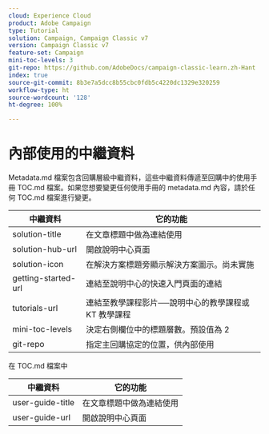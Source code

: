 ```yaml
---
cloud: Experience Cloud
product: Adobe Campaign
type: Tutorial
solution: Campaign, Campaign Classic v7
version: Campaign Classic v7
feature-set: Campaign
mini-toc-levels: 3
git-repo: https://github.com/AdobeDocs/campaign-classic-learn.zh-Hant
index: true
source-git-commit: 8b3e7a5dcc8b55cbc0fdb5c4220dc1329e320259
workflow-type: ht
source-wordcount: '128'
ht-degree: 100%

---
```



# 內部使用的中繼資料

Metadata.md 檔案包含回購層級中繼資料，這些中繼資料傳遞至回購中的使用手冊 TOC.md 檔案。如果您想要變更任何使用手冊的 metadata.md 內容，請於任何 TOC.md 檔案進行變更。

| 中繼資料 | 它的功能 |
|--- |--- |
| solution-title | 在文章標題中做為連結使用 |
| solution-hub-url | 開啟說明中心頁面 |
| solution-icon | 在解決方案標題旁顯示解決方案圖示。尚未實施 |
| getting-started-url | 連結至說明中心的快速入門頁面的連結 |
| tutorials-url | 連結至教學課程影片──說明中心的教學課程或 KT 教學課程 |
| mini-toc-levels | 決定右側欄位中的標題層數。預設值為 2 |
| git-repo | 指定主回購協定的位置，供內部使用 |

在 TOC.md 檔案中

| 中繼資料 | 它的功能 |
|--- |--- |
| user-guide-title | 在文章標題中做為連結使用 |
| user-guide-url | 開啟說明中心頁面 |
